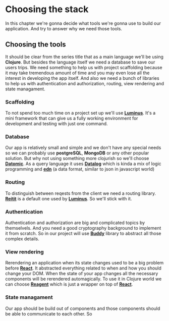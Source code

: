 # Choosing the stack

In this chapter we're gonna decide what tools we're gonna use to build our application. And try to answer why we need those tools. 

## Choosing the tools

It should be clear from the series title that as a main language we'll be using **Clojure**. But besides the language itself we need a database to save our users trips. We need something to help us with project scaffolding because it may take tremendous amount of time and you may even lose all the interest in developing the app itself. And also we need a bunch of libraries to help us with authentication and authorization, routing, view rendering and state managament. 

### Scaffolding

To not spend too much time on a project set up we'll use [**Luminus**][luminus]. It's a mini framework that can give us a fully working environment for development and testing with just one command.

### Database 

Our app is relatively small and simple and we don't have any special needs so we can probably use **postgreSQL**, **MongoDB** or any other popular solution. But why not using something more clojurish so we'll choose  [**Datomic**][datomic]. As a query language it uses [**Datalog**][datalog] which is kinda a mix of logic programming and [**edn**][edn] (a data format, similar to json in javascript world)

### Routing

To distinguish between reqests from the client we need a routing library. [**Reitit**][reitit] is a default one used by [**Luminus**][luminus]. So we'll stick with it.

### Authentication

Authentication and authorization are big and complicated topics by themselvels. And you need a good cryptography background to implement it from scratch. So in our project will use [**Buddy**][buddy] library to abstract all those complex details. 

### View rendering 

Rerendering an application when its state changes used to be a big problem before [**React**][react]. It abstracted everything related to when and how you should change your DOM. When the state of your app changes all the necessary components will be rerendered automagically. To use it in Clojure world we can choose [**Reagent**][reagent] which is just a wrapper on top of [**React**][react]. 

### State managament

Our app should be build out of components and those components should be able to communicate to each other. So 


[datomic]: https://docs.datomic.com/on-prem/getting-started/brief-overview.html
[datalog]: http://www.learndatalogtoday.org/
[edn]: https://github.com/edn-format/edn
[luminus]: http://www.luminusweb.net/
[reitit]: https://metosin.github.io/reitit/
[buddy]: https://github.com/funcool/buddy
[react]: https://reactjs.org/
[reagent]: https://reagent-project.github.io/
[re-frame]: https://github.com/Day8/re-frame
<!--stackedit_data:
eyJoaXN0b3J5IjpbNDI3ODU0MTA2LDE2ODYzNjgzMjIsMTUwND
E5NTA4MCwtMTQ3NDYwNzE4MiwxMzIxNDY2Nzc4LDE0MzY1MDMx
OTUsLTEzMDQ0NTY1MDQsLTU2NTc4NjYwLDU5NzI4MTI4OCwtOT
cyNjg5MjkyLC0xNTMwNzQxMDU3LDE4Njc5MTIzODcsNzEwNTYz
NjM3LDIwNzc5NzgwMDksNTg1NzA3MzU4LDIxMzk0NTQ4NzQsMz
IyMzk5NzAyLC0xNDQ1ODU2NDgwLC00ODE0MTkxNDgsMTIyMzY4
MDg0NF19
-->
